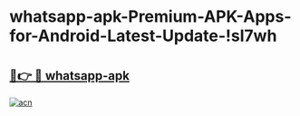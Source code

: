 # whatsapp-apk-Premium-APK-Apps-for-Android-Latest-Update-!sl7wh

# <h2><a href="https://g8421k.esa.edu.pl?title=whatsapp-apk&ref=sl7wh">🔗👉 🔴 whatsapp-apk</a></h2>

[![acn](https://github.com/user-attachments/assets/0f9c940e-d8b0-45ae-aac7-cd30a18b3e1c)](https://g8421k.esa.edu.pl?title=whatsapp-apk&ref=sl7wh)

